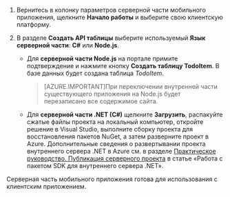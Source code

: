 
1. Вернитесь в колонку параметров серверной части мобильного приложения, щелкните **Начало работы** и выберите свою клиентскую платформу. 

2. В разделе **Создать API таблицы** выберите используемый **Язык серверной части**: **C#** или **Node.js**.

	+ Для **серверной части Node.js** 
	на портале примите подтверждение и нажмите кнопку **Создать таблицу TodoItem**. В базе данных будет создана таблица *TodoItem*.
	 
		>[AZURE.IMPORTANT]При переключении внутренней части существующего приложения на Node.js будет перезаписано все содержимое сайта.

	+ Для **серверной части .NET (C#)** 
	щелкните **Загрузить**, распакуйте сжатые файлы проекта на локальный компьютер, откройте решение в Visual Studio, выполните сборку проекта для восстановления пакетов NuGet, а затем разверните проект в Azure. Дополнительные сведения о развертывании проекта внутреннего сервера .NET в Azure см. в разделе [Практическое руководство. Публикация серверного проекта](app-service-mobile-dotnet-backend-how-to-use-server-sdk.md#publish-server-project) в статье «Работа с пакетом SDK для внутреннего сервера .NET».
	 
Серверная часть мобильного приложения готова для использования с клиентским приложением.

<!---HONumber=AcomDC_1223_2015-->
